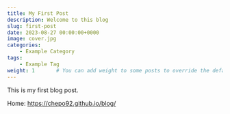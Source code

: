 ```yaml
---
title: My First Post
description: Welcome to this blog
slug: first-post
date: 2023-08-27 00:00:00+0000
image: cover.jpg
categories:
    - Example Category
tags:
    - Example Tag
weight: 1       # You can add weight to some posts to override the default sorting (date descending)
---
```


This is my first blog post.

Home: https://chepo92.github.io/blog/

 